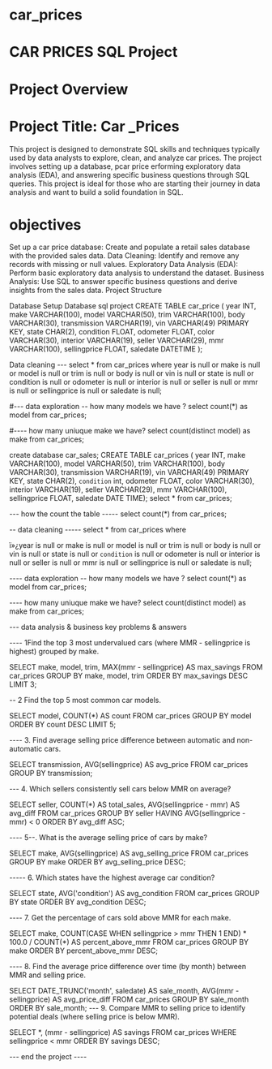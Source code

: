 # car_prices
# CAR PRICES SQL Project
# Project Overview 
# Project Title: Car _Prices


This project is designed to demonstrate SQL skills and techniques typically used by data analysts to explore, clean, and analyze car prices. The project involves setting up a database, pcar price erforming exploratory data analysis (EDA), and answering specific business questions through SQL queries. This project is ideal for those who are starting their journey in data analysis and want to build a solid foundation in SQL.

# objectives
Set up a car price database: Create and populate a retail sales database with the provided sales data. Data Cleaning: Identify and remove any records with missing or null values. Exploratory Data Analysis (EDA): Perform basic exploratory data analysis to understand the dataset. Business Analysis: Use SQL to answer specific business questions and derive insights from the sales data. Project Structure

Database Setup Database sql project
CREATE TABLE car_price ( year INT, make VARCHAR(100), model VARCHAR(50), trim VARCHAR(100), body VARCHAR(30), transmission VARCHAR(19), vin VARCHAR(49) PRIMARY KEY, state CHAR(2), condition FLOAT, odometer FLOAT, color VARCHAR(30), interior VARCHAR(19), seller VARCHAR(29), mmr VARCHAR(100), sellingprice FLOAT, saledate DATETIME );

Data cleaning ---
select * from car_prices where year is null or make is null or model is null or trim is null or body is null or vin is null or state is null or condition is null or odometer is null or interior is null or seller is null or mmr is null or sellingprice is null or saledate is null;

#--- data exploration -- how many models we have ? select count(*) as model from car_prices;

#---- how many uniuque make we have? select count(distinct model) as make from car_prices;

create database car_sales;
CREATE TABLE  car_prices (
    year INT,
    make VARCHAR(100),
    model VARCHAR(50),
    trim VARCHAR(100),
    body VARCHAR(30),
    transmission VARCHAR(19),
    vin VARCHAR(49) PRIMARY KEY,
    state CHAR(2),
    `condition` int,
    odometer FLOAT,
    color VARCHAR(30),
    interior VARCHAR(19),
    seller VARCHAR(29),
    mmr VARCHAR(100),
    sellingprice FLOAT,
    saledate DATE TIME);
select * from car_prices;


--- how the count the table -----
select count(*) from car_prices;

-- data cleaning -----
select * from car_prices
where

ï»¿year is null
or
make is null
or
model is null 
or
trim is null
or
body is null
or
vin is null
or
state is null 
or
`condition` is null
or
odometer is null
or
interior is null
or
seller is null
or
mmr is null
or
sellingprice is null
or
saledate is null;

---- data exploration
-- how many models we have ?
select count(*) as model from car_prices;

---- how many uniuque make we have?
select count(distinct model) as make from car_prices;

--- data analysis & business key problems & answers

---- 1Find the top 3 most undervalued cars (where MMR - sellingprice is highest) grouped by make.

SELECT make, model, trim, MAX(mmr - sellingprice) AS max_savings
FROM car_prices
GROUP BY make, model, trim
ORDER BY max_savings DESC
LIMIT 3;

-- 2 Find the top 5 most common car models.

SELECT model, COUNT(*) AS count
FROM car_prices
GROUP BY model
ORDER BY count DESC
LIMIT 5;


---- 3. Find average selling price difference between automatic and non-automatic cars.

SELECT transmission,
       AVG(sellingprice) AS avg_price
FROM car_prices
GROUP BY transmission;

--- 4. Which sellers consistently sell cars below MMR on average?

SELECT seller,
       COUNT(*) AS total_sales,
       AVG(sellingprice - mmr) AS avg_diff
FROM car_prices
GROUP BY seller
HAVING AVG(sellingprice - mmr) < 0
ORDER BY avg_diff ASC;

---- 5--. What is the average selling price of cars by make?

SELECT make, AVG(sellingprice) AS avg_selling_price
FROM car_prices
GROUP BY make
ORDER BY avg_selling_price DESC;

----- 6. Which states have the highest average car condition?

SELECT state, AVG('condition') AS avg_condition
FROM car_prices
GROUP BY state
ORDER BY avg_condition DESC;

---- 7. Get the percentage of cars sold above MMR for each make.

SELECT make,
       COUNT(CASE WHEN sellingprice > mmr THEN 1 END) * 100.0 / COUNT(*) AS percent_above_mmr
FROM car_prices
GROUP BY make
ORDER BY percent_above_mmr DESC;

---- 8. Find the average price difference over time (by month) between MMR and selling price.

SELECT DATE_TRUNC('month', saledate) AS sale_month,
       AVG(mmr - sellingprice) AS avg_price_diff
FROM car_prices
GROUP BY sale_month
ORDER BY sale_month;
--- 9. Compare MMR to selling price to identify potential deals (where selling price is below MMR).

SELECT *, (mmr - sellingprice) AS savings
FROM car_prices
WHERE sellingprice < mmr
ORDER BY savings DESC;

--- end the project ----










